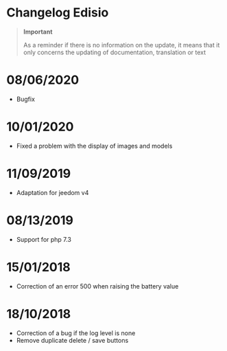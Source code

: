 # Changelog Edisio

>**Important**
>
>As a reminder if there is no information on the update, it means that it only concerns the updating of documentation, translation or text

# 08/06/2020

- Bugfix

# 10/01/2020

- Fixed a problem with the display of images and models

# 11/09/2019

- Adaptation for jeedom v4

# 08/13/2019

- Support for php 7.3

# 15/01/2018

- Correction of an error 500 when raising the battery value

# 18/10/2018

- Correction of a bug if the log level is none
- Remove duplicate delete / save buttons
